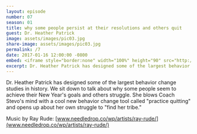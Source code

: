 ```yaml
---
layout: episode
number: 07
season: 01
title: why some people persist at their resolutions and others quit
guest: Dr. Heather Patrick
image: assets/images/pic03.jpg
share-image: assets/images/pic03.jpg
permalink: /7
date: 2017-01-16 12:00:00 -0800
embed: <iframe style="border:none" width="100%" height="90" src="http://html5-player.libsyn.com/embed/episode/id/5239306/height/90/theme/custom/autoplay/no/autonext/no/thumbnail/yes/preload/no/no_addthis/no/direction/backward/render-playlist/no/custom-color/65C29B/"  scrolling="no"  allowfullscreen webkitallowfullscreen mozallowfullscreen oallowfullscreen msallowfullscreen></iframe>
excerpt: Dr. Heather Patrick has designed some of the largest behavior change studies in history. We sit down to talk about why some people seem to achieve their New Year's goals and others struggle.
---
```


Dr. Heather Patrick has designed some of the largest behavior change studies in history. We sit down to talk about why some people seem to achieve their New Year's goals and others struggle. She blows Coach Stevo's mind with a cool new behavior change tool called "practice quitting" and opens up about her own struggle to "find her tribe."

Music by Ray Rude: [www.needledrop.co/wp/artists/ray-rude/](www.needledrop.co/wp/artists/ray-rude/)
